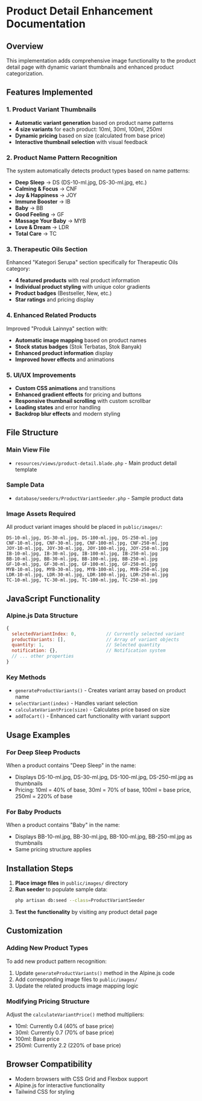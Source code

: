 # Product Detail Enhancement Documentation

## Overview
This implementation adds comprehensive image functionality to the product detail page with dynamic variant thumbnails and enhanced product categorization.

## Features Implemented

### 1. Product Variant Thumbnails
- **Automatic variant generation** based on product name patterns
- **4 size variants** for each product: 10ml, 30ml, 100ml, 250ml
- **Dynamic pricing** based on size (calculated from base price)
- **Interactive thumbnail selection** with visual feedback

### 2. Product Name Pattern Recognition
The system automatically detects product types based on name patterns:
- **Deep Sleep** → DS (DS-10-ml.jpg, DS-30-ml.jpg, etc.)
- **Calming & Focus** → CNF
- **Joy & Happiness** → JOY
- **Immune Booster** → IB
- **Baby** → BB
- **Good Feeling** → GF
- **Massage Your Baby** → MYB
- **Love & Dream** → LDR
- **Total Care** → TC

### 3. Therapeutic Oils Section
Enhanced "Kategori Serupa" section specifically for Therapeutic Oils category:
- **4 featured products** with real product information
- **Individual product styling** with unique color gradients
- **Product badges** (Bestseller, New, etc.)
- **Star ratings** and pricing display

### 4. Enhanced Related Products
Improved "Produk Lainnya" section with:
- **Automatic image mapping** based on product names
- **Stock status badges** (Stok Terbatas, Stok Banyak)
- **Enhanced product information** display
- **Improved hover effects** and animations

### 5. UI/UX Improvements
- **Custom CSS animations** and transitions
- **Enhanced gradient effects** for pricing and buttons
- **Responsive thumbnail scrolling** with custom scrollbar
- **Loading states** and error handling
- **Backdrop blur effects** and modern styling

## File Structure

### Main View File
- `resources/views/product-detail.blade.php` - Main product detail template

### Sample Data
- `database/seeders/ProductVariantSeeder.php` - Sample product data

### Image Assets Required
All product variant images should be placed in `public/images/`:
```
DS-10-ml.jpg, DS-30-ml.jpg, DS-100-ml.jpg, DS-250-ml.jpg
CNF-10-ml.jpg, CNF-30-ml.jpg, CNF-100-ml.jpg, CNF-250-ml.jpg
JOY-10-ml.jpg, JOY-30-ml.jpg, JOY-100-ml.jpg, JOY-250-ml.jpg
IB-10-ml.jpg, IB-30-ml.jpg, IB-100-ml.jpg, IB-250-ml.jpg
BB-10-ml.jpg, BB-30-ml.jpg, BB-100-ml.jpg, BB-250-ml.jpg
GF-10-ml.jpg, GF-30-ml.jpg, GF-100-ml.jpg, GF-250-ml.jpg
MYB-10-ml.jpg, MYB-30-ml.jpg, MYB-100-ml.jpg, MYB-250-ml.jpg
LDR-10-ml.jpg, LDR-30-ml.jpg, LDR-100-ml.jpg, LDR-250-ml.jpg
TC-10-ml.jpg, TC-30-ml.jpg, TC-100-ml.jpg, TC-250-ml.jpg
```

## JavaScript Functionality

### Alpine.js Data Structure
```javascript
{
  selectedVariantIndex: 0,           // Currently selected variant
  productVariants: [],               // Array of variant objects
  quantity: 1,                       // Selected quantity
  notification: {},                  // Notification system
  // ... other properties
}
```

### Key Methods
- `generateProductVariants()` - Creates variant array based on product name
- `selectVariant(index)` - Handles variant selection
- `calculateVariantPrice(size)` - Calculates price based on size
- `addToCart()` - Enhanced cart functionality with variant support

## Usage Examples

### For Deep Sleep Products
When a product contains "Deep Sleep" in the name:
- Displays DS-10-ml.jpg, DS-30-ml.jpg, DS-100-ml.jpg, DS-250-ml.jpg as thumbnails
- Pricing: 10ml = 40% of base, 30ml = 70% of base, 100ml = base price, 250ml = 220% of base

### For Baby Products
When a product contains "Baby" in the name:
- Displays BB-10-ml.jpg, BB-30-ml.jpg, BB-100-ml.jpg, BB-250-ml.jpg as thumbnails
- Same pricing structure applies

## Installation Steps

1. **Place image files** in `public/images/` directory
2. **Run seeder** to populate sample data:
   ```bash
   php artisan db:seed --class=ProductVariantSeeder
   ```
3. **Test the functionality** by visiting any product detail page

## Customization

### Adding New Product Types
To add new product pattern recognition:
1. Update `generateProductVariants()` method in the Alpine.js code
2. Add corresponding image files to `public/images/`
3. Update the related products image mapping logic

### Modifying Pricing Structure
Adjust the `calculateVariantPrice()` method multipliers:
- 10ml: Currently 0.4 (40% of base price)
- 30ml: Currently 0.7 (70% of base price)
- 100ml: Base price
- 250ml: Currently 2.2 (220% of base price)

## Browser Compatibility
- Modern browsers with CSS Grid and Flexbox support
- Alpine.js for interactive functionality
- Tailwind CSS for styling

